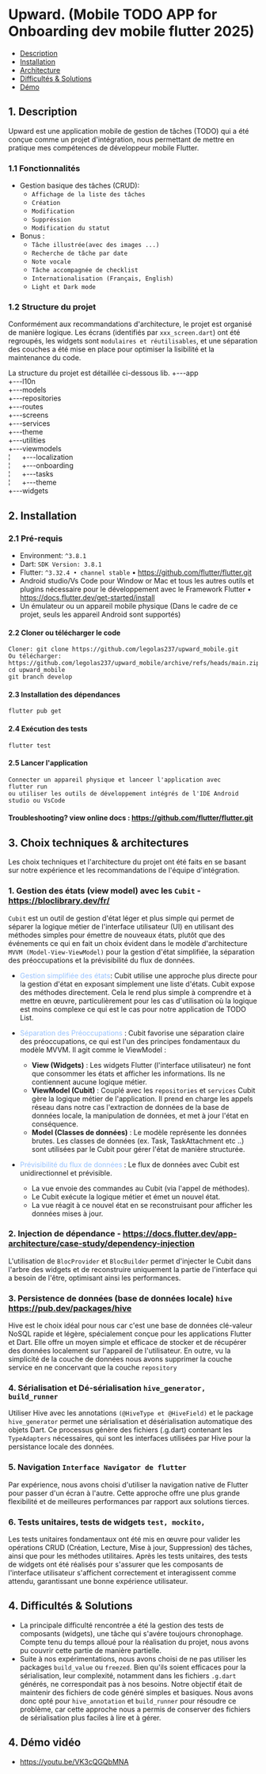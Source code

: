 # Upward. (Mobile TODO APP for Onboarding dev mobile flutter 2025)

* [Description](#description)
* [Installation](#installation)
* [Architecture](#architecture)
* [Difficultés & Solutions](#difficultés)
* [Démo](#demo)

<a name="description"></a>
## 1. Description
Upward est une application mobile de gestion de tâches (TODO) qui
a été conçue comme un projet d'intégration, nous permettant de mettre
en pratique mes compétences de développeur mobile Flutter.

### 1.1 Fonctionnalités
- Gestion basique des tâches (CRUD):
    - `Affichage de la liste des tâches`
    - `Création`
    - `Modification`
    - `Suppréssion`
    - `Modification du statut`
- Bonus :
    - `Tâche illustrée(avec des images ...)`
    - `Recherche de tâche par date`
    - `Note vocale`
    - `Tâche accompagnée de checklist`
    - `Internationalisation (Français, English)`
    - `Light et Dark mode `

### 1.2 Structure du projet
Conformément aux recommandations d'architecture, le projet
est organisé de manière logique. Les écrans (identifiés par `xxx_screen.dart`) ont été
regroupés, les widgets sont `modulaires et réutilisables`, et une séparation des couches a été mise en place
pour optimiser la lisibilité et la maintenance du code.

La structure du projet est détaillée ci-dessous
lib.
+---app<br />
+---l10n<br />
+---models<br />
+---repositories<br />
+---routes<br />
+---screens<br />
+---services<br />
+---theme<br />
+---utilities<br />
+---viewmodels<br />
¦   &nbsp;&nbsp;&nbsp;&nbsp; +---localization<br />
¦   &nbsp;&nbsp;&nbsp;&nbsp; +---onboarding<br />
¦   &nbsp;&nbsp;&nbsp;&nbsp; +---tasks<br />
¦   &nbsp;&nbsp;&nbsp;&nbsp; +---theme<br />
+---widgets<br />

<a name="installation"></a>
## 2. Installation
### 2.1 Pré-requis
- Environment: `^3.8.1`
- Dart: `SDK Version: 3.8.1`
- Flutter: `^3.32.4 • channel stable` • https://github.com/flutter/flutter.git
- Android studio/Vs Code pour Window or Mac et tous les autres outils et plugins nécessaire pour le développement avec le Framework Flutter • https://docs.flutter.dev/get-started/install
- Un émulateur ou un appareil mobile physique (Dans le cadre de ce projet, seuls les appareil Android sont supportés)

#### 2.2 Cloner ou télécharger le code
    Cloner: git clone https://github.com/legolas237/upward_mobile.git
    Ou télécharger: https://github.com/legolas237/upward_mobile/archive/refs/heads/main.zip
    cd upward_mobile
    git branch develop

#### 2.3 Installation des dépendances
    flutter pub get

#### 2.4 Exécution des tests
    flutter test

#### 2.5 Lancer l'application
    Connecter un appareil physique et lanceer l'application avec 
    flutter run 
    ou utiliser les outils de développement intégrés de l'IDE Android studio ou VsCode

#### Troubleshooting? view online docs : https://github.com/flutter/flutter.git

<a name="architecture"></a>
## 3. Choix techniques & architectures
Les choix techniques et l'architecture du projet ont été faits en se
basant sur notre expérience et les recommandations de l'équipe d'intégration.

### 1. Gestion des états (view model) avec les `Cubit` - https://bloclibrary.dev/fr/
`Cubit` est un outil de gestion d'état léger et plus simple
qui permet de séparer la logique métier de l'interface utilisateur (UI) en utilisant des méthodes
simples pour émettre de nouveaux états, plutôt que des événements ce qui en fait un choix évident dans le modèle d'architecture `MVVM (Model-View-ViewModel)`
pour la gestion d'état simplifiée, la séparation des préoccupations et la prévisibilité du flux de données.

- <span style="color: #99c3ff;">Gestion simplifiée des états</span>:
  Cubit utilise une approche plus directe pour la gestion d'état en exposant simplement une liste d'états.
  Cubit expose des méthodes directement. Cela le rend plus simple à comprendre et à mettre
  en œuvre, particulièrement pour les cas d'utilisation où la logique est moins complexe ce qui est le cas pour notre application de TODO List.

- <span style="color: #99c3ff;">Séparation des Préoccupations </span>:
  Cubit favorise une séparation claire des préoccupations, ce qui est l'un des principes fondamentaux du modèle MVVM. Il agit comme le ViewModel :
    * <strong>View (Widgets)</strong> : Les widgets Flutter (l'interface utilisateur) ne font que consommer les états et afficher les informations. Ils ne contiennent aucune logique métier.
    * <strong>ViewModel (Cubit)</strong> : Couplé avec les `repositories` et `services` Cubit gère la logique métier de l'application. Il prend en charge les appels réseau dans notre cas l'extraction de données de la base de données locale, la manipulation de données, et met à jour l'état en conséquence.
    * <strong>Model (Classes de données)</strong> : Le modèle représente les données brutes. Les classes de données (ex. Task, TaskAttachment etc ..) sont utilisées par le Cubit pour gérer l'état de manière structurée.

- <span style="color: #99c3ff;">Prévisibilité du flux de données </span>:
  Le flux de données avec Cubit est unidirectionnel et prévisible.
    * La vue envoie des commandes au Cubit (via l'appel de méthodes).
    * Le Cubit exécute la logique métier et émet un nouvel état.
    * La vue réagit à ce nouvel état en se reconstruisant pour afficher les données mises à jour.

### 2. Injection de dépendance - https://docs.flutter.dev/app-architecture/case-study/dependency-injection
L'utilisation de `BlocProvider` et `BlocBuilder` permet d'injecter le Cubit dans l'arbre des widgets et de
reconstruire uniquement la partie de l'interface qui a besoin de l'être,
optimisant ainsi les performances.

### 3. Persistence de données (base de données locale) `hive` https://pub.dev/packages/hive
Hive est le choix idéal pour nous car c'est une base de données clé-valeur NoSQL rapide et légère,
spécialement conçue pour les applications Flutter et Dart.
Elle offre un moyen simple et efficace de stocker et de récupérer des données localement sur l'appareil de l'utilisateur.
En outre, vu la simplicité de la couche de données nous avons supprimer la couche service en ne concervant que la couche `repository`

### 4. Sérialisation et Dé-sérialisation `hive_generator, build_runner`
Utiliser Hive avec les annotations `(@HiveType et @HiveField)` et le package `hive_generator` permet une sérialisation et désérialisation
automatique des objets Dart. Ce processus génère des fichiers (.g.dart) contenant les `TypeAdapters` nécessaires, qui sont les interfaces utilisées par
Hive pour la persistance locale des données.

### 5. Navigation `Interface Navigator de flutter`
Par expérience, nous avons choisi d'utiliser la navigation native de Flutter pour
passer d'un écran à l'autre. Cette approche offre une plus grande flexibilité et de meilleures performances par rapport aux solutions tierces.

### 6. Tests unitaires, tests de widgets `test, mockito,`
Les tests unitaires fondamentaux ont été mis en œuvre pour valider les opérations CRUD (Création, Lecture, Mise à jour, Suppression)
des tâches, ainsi que pour les méthodes utilitaires. Après les tests unitaires, des tests de widgets ont été réalisés pour s'assurer que les composants
de l'interface utilisateur s'affichent correctement et interagissent comme attendu, garantissant une bonne expérience utilisateur.

<a name="difficultés"></a>
## 4. Difficultés & Solutions
- La principale difficulté rencontrée a été la gestion des tests de composants (widgets), une tâche qui s'avére toujours chronophage. Compte tenu du temps
  alloué pour la réalisation du projet, nous avons pu couvrir cette partie de manière partielle.
- Suite à nos expérimentations, nous avons choisi de ne pas utiliser les packages `build_value` ou `freezed`. Bien qu'ils soient efficaces
  pour la sérialisation, leur complexité, notamment dans les fichiers `.g.dart` générés, ne correspondait pas à nos besoins. Notre objectif était de maintenir
  des fichiers de code généré simples et basiques. Nous avons donc opté pour `hive_annotation` et `build_runner` pour résoudre ce problème, car cette approche nous a permis
  de conserver des fichiers de sérialisation plus faciles à lire et à gérer.

<a name="demo"></a>
## 4. Démo vidéo
- https://youtu.be/VK3cQGQbMNA

<br />
<br />
